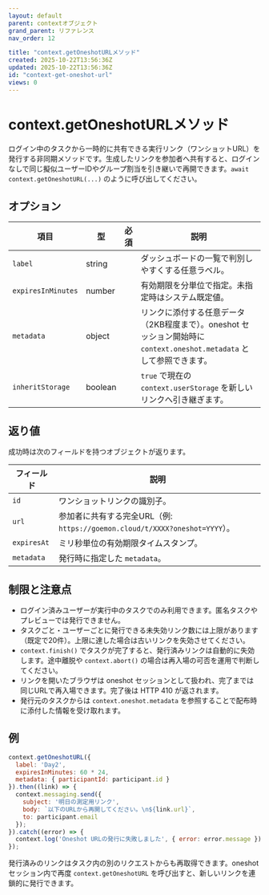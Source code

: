 ```yaml
---
layout: default
parent: contextオブジェクト
grand_parent: リファレンス
nav_order: 12

title: "context.getOneshotURLメソッド"
created: 2025-10-22T13:56:36Z
updated: 2025-10-22T13:56:36Z
id: "context-get-oneshot-url"
views: 0
---
```


# context.getOneshotURLメソッド

ログイン中のタスクから一時的に共有できる実行リンク（ワンショットURL）を発行する非同期メソッドです。生成したリンクを参加者へ共有すると、ログインなしで同じ擬似ユーザーIDやグループ割当を引き継いで再開できます。`await context.getOneshotURL(...)` のように呼び出してください。

## オプション

| 項目 | 型 | 必須 | 説明 |
| --- | --- | --- | --- |
| `label` | string |  | ダッシュボードの一覧で判別しやすくする任意ラベル。 |
| `expiresInMinutes` | number |  | 有効期限を分単位で指定。未指定時はシステム既定値。 |
| `metadata` | object |  | リンクに添付する任意データ（2KB程度まで）。oneshot セッション開始時に `context.oneshot.metadata` として参照できます。 |
| `inheritStorage` | boolean |  | `true` で現在の `context.userStorage` を新しいリンクへ引き継ぎます。 |

## 返り値

成功時は次のフィールドを持つオブジェクトが返ります。

| フィールド | 説明 |
| --- | --- |
| `id` | ワンショットリンクの識別子。 |
| `url` | 参加者に共有する完全URL（例: `https://goemon.cloud/t/XXXX?oneshot=YYYY`）。 |
| `expiresAt` | ミリ秒単位の有効期限タイムスタンプ。 |
| `metadata` | 発行時に指定した `metadata`。 |

## 制限と注意点

- ログイン済みユーザーが実行中のタスクでのみ利用できます。匿名タスクやプレビューでは発行できません。
- タスクごと・ユーザーごとに発行できる未失効リンク数には上限があります（既定で20件）。上限に達した場合は古いリンクを失効させてください。
- `context.finish()` でタスクが完了すると、発行済みリンクは自動的に失効します。途中離脱や `context.abort()` の場合は再入場の可否を運用で判断してください。
- リンクを開いたブラウザは oneshot セッションとして扱われ、完了までは同じURLで再入場できます。完了後は HTTP 410 が返されます。
- 発行元のタスクからは `context.oneshot.metadata` を参照することで配布時に添付した情報を受け取れます。

## 例

```javascript
context.getOneshotURL({
  label: 'Day2',
  expiresInMinutes: 60 * 24,
  metadata: { participantId: participant.id }
}).then((link) => {
  context.messaging.send({
    subject: '明日の測定用リンク',
    body: `以下のURLから再開してください。\n${link.url}`,
    to: participant.email
  });
}).catch((error) => {
  context.log('Oneshot URLの発行に失敗しました', { error: error.message });
});
```

発行済みのリンクはタスク内の別のリクエストからも再取得できます。oneshot セッション内で再度 `context.getOneshotURL` を呼び出すと、新しいリンクを連鎖的に発行できます。
